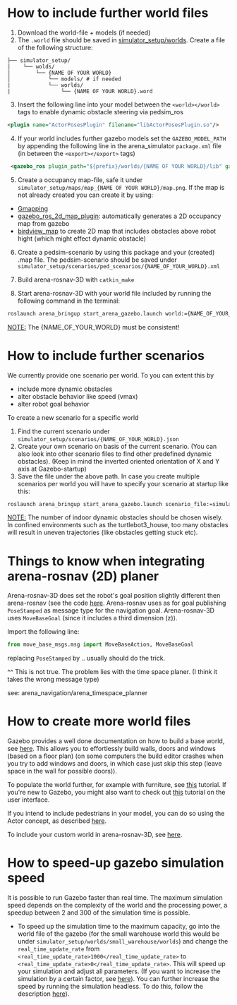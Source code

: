 # How to include further world files

1. Download the world-file + models (if needed)
2. The `.world` file should be saved in [simulator_setup/worlds](simulator_setup/worlds). Create a file of the following structure:

```
├── simulator_setup/
|    └── wolds/
│        └── {NAME OF YOUR WORLD}
│            └── models/ # if needed
|            └── worlds/
|                └── {NAME OF YOUR WORLD}.word
```    
3. Insert the following line into your model between the `<world></world>` tags to enable dynamic obstacle steering via pedsim_ros

```xml
<plugin name="ActorPosesPlugin" filename="libActorPosesPlugin.so"/>
```
4. If your world includes further gazebo models set the `GAZEBO_MODEL_PATH` by appending the following line in the arena_simulator `package.xml` file (in between the `<export></export>` tags)
```xml
 <gazebo_ros plugin_path="${prefix}/worlds/{NAME OF YOUR WORLD}/lib" gazebo_media_path="${prefix}worlds/{NAME OF YOUR WORLD}" gazebo_model_path="${prefix}/worlds/{NAME OF YOUR WORLD}/models"/>
```
5. Create a  occupancy map-file, safe it under `simulator_setup/maps/map_{NAME OF YOUR WORLD}/map.png`. If the map is not already created you can create it by using: 

- [Gmapping](http://wiki.ros.org/gmapping)
- [gazebo_ros_2d_map_plugin](https://github.com/marinaKollmitz/gazebo_ros_2d_map_plugin): automatically generates a 2D occupancy map from gazebo
- [birdview_map]() to create 2D map that includes obstacles above robot hight (which might effect dynamic obstacle)

6. Create a pedsim-scenario by using this package and your (created) .map file. The pedsim-scenario should be saved under `simulator_setup/scenarios/ped_scenarios/{NAME_OF_YOUR_WORLD}.xml`

 
7. Build arena-rosnav-3D with `catkin_make`
8. Start arena-rosnav-3D with your world file included by running the following command in the terminal:
```bash
roslaunch arena_bringup start_arena_gazebo.launch world:={NAME_OF_YOUR_WORLD}
```

<ins>NOTE:</ins> The {NAME_OF_YOUR_WORLD} must be consistent!


# How to include further scenarios
We currently provide one scenario per world. To you can extent this by

- include more dynamic obstacles
- alter obstacle behavior like speed (vmax)
- alter robot goal behavior

To create a new scenario for a specific world

1. Find the current scenario under `simulator_setup/scenarios/{NAME_OF_YOUR_WORLD}.json`
2. Create your own scenario on basis of the current scenario. (You can also look into other scenario files to find other predefined dynamic obstacles). (Keep in mind the inverted oriented orientation of X and Y axis at Gazebo-startup)
3. Save the file under the above path. In case you create multiple scenarios per world you will have to specify your scenario at startup like this:
   
```bash
roslaunch arena_bringup start_arena_gazebo.launch scenario_file:=simulator_setup/scenarios/prefix_{NAME_OF_YOUR_WORLD}.json
```

<ins>NOTE:</ins> The number of indoor dynamic obstacles should be chosen wisely. In confined environments such as the turtlebot3_house, too many obstacles will result in uneven trajectories (like obstacles getting stuck etc).

# Things to know when integrating arena-rosnav (2D) planer
Arena-rosnav-3D does set the robot's goal position slightly different then arena-rosnav (see the code [here](https://github.com/eliastreis/arena-rosnav-3D/blob/9642467f01ba8704f65693d185d468e361cfb747/task_generator/task_generator/robot_manager.py#L62). Arena-rosnav uses as for goal publishing `PoseStamped` as message type for the navigation goal. Arena-rosnav-3D uses `MoveBaseGoal` (since it includes a third dimension (z)).

Import the following line:
```python
from move_base_msgs.msg import MoveBaseAction, MoveBaseGoal
```
replacing `PoseStamped` by .. usually should do the trick.

^^ This is not true. The problem lies with the time space planer. (I think it takes the wrong message type)


see: arena_navigation/arena_timespace_planner

# How to create more world files
Gazebo provides a well done documentation on how to build a base world, see [here](http://gazebosim.org/tutorials?tut=building_editor&cat=build_world). This allows you to effortlessly build walls, doors and windows (based on a floor plan) (on some computers the build editor crashes when you try to add windows and doors, in which case just skip this step (leave space in the wall for possible doors)).

To populate the world further, for example with furniture, see [this](http://gazebosim.org/tutorials?tut=model_editor&cat=build_robot) tutorial. If you're new to Gazebo, you might also want to check out [this](http://gazebosim.org/tutorials?cat=guided_b&tut=guided_b2) tutorial on the user interface. 

If you intend to include pedestrians in your model, you can do so using the Actor concept, as described [here](http://gazebosim.org/tutorials?tut=actor&cat=build_robot).

To include your custom world in arena-rosnav-3D, see [here](#How-to-include-further-world-files).

# How to speed-up gazebo simulation speed
It is possible to run Gazebo faster than real time. The maximum simulation speed depends on the complexity of the world and the processing power, a speedup between 2 and 300 of the simulation time is possible.
- To speed up the simulation time to the maximum capacity, go into the world file of the gazebo (for the small warehouse world this would be under `simulator_setup/worlds/small_warehouse/worlds`) and change the `real_time_update_rate` from `<real_time_update_rate>1000</real_time_update_rate>` to `<real_time_update_rate>0</real_time_update_rate>`. This will speed up your simulation and adjust all parameters. (If you want to increase the simulation by a certain factor, see [here](http://gazebosim.org/tutorials?tut=physics_params&cat=physics)). You can further increase the speed by running the simulation headless. To do this, follow the description [here](https://github.com/eliastreis/arena-rosnav-3D/blob/2ecc4640576fce3e39356f5dc806b7d1986ed493/arena_bringup/launch/sublaunch_testing/gazebo_simulator.launch#L17)).